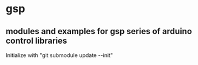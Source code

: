 # gsp

## modules and examples for gsp series of arduino control libraries

Initialize with "git submodule update --init"
